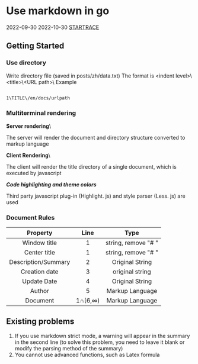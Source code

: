# Use markdown in go

2022-09-30
2022-10-30
[STARTRACE](/)

## Getting Started

### Use directory

Write directory file (saved in posts/zh/data.txt)
The format is &lt;indent level&gt;\\&lt;title&gt;\\&lt;URL path&gt;\\
Example

```txt

1\TITLE\/en/docs/urlpath

```

### Multiterminal rendering

**Server rendering**\

The server will render the document and directory structure converted to markup language

**Client Rendering**\

The client will render the title directory of a single document, which is executed by javascript

***Code highlighting and theme colors***

Third party javascript plug-in (Highlight. js) and style parser (Less. js) are used

### Document Rules

|Property | Line | Type|
| :---:     | :----: |:---:|
|Window title | 1 | string, remove "# "|
|Center title | 1 | string, remove "# "|
|Description/Summary | 2 | Original String|
|Creation date | 3 | original string|
|Update Date | 4 | Original String|
|Author | 5 | Markup Language|
|Document |1∩[6,∞)| Markup Language|

## Existing problems

1. If you use markdown strict mode, a warning will appear in the summary in the second line (to solve this problem, you need to leave it blank or modify the parsing method of the summary)
2. You cannot use advanced functions, such as Latex formula
